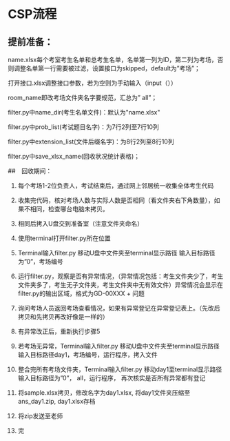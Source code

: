 # CSP流程

## 提前准备：

name.xlsx每个考室考生名单和总考生名单，名单第一列为ID，第二列为考场，否则调整名单第一行需要被过滤，设置接口为skipped，default为”考场”；

打开接口.xlsx调整接口参数，若为空则为手动输入（input（））

room_name即改考场文件夹名字要规范，汇总为” all”；

filter.py中name_dir(考生名单文件)：默认为"name.xlsx"

filter.py中prob_list(考试题目名字)：为7行2列至7行10列

filter.py中extension_list(文件后缀名字)：为8行2列至8行10列

filter.py中save_xlsx_name(回收状况统计表格)；





##　回收期间：

1. 每个考场1-2位负责人，考试结束后，通过网上邻居统一收集全体考生代码

2. 收集完代码，核对考场人数与实际人数是否相同（看文件夹右下角数量），如果不相同，检查哪台电脑未拷贝。

3. 相同后拷入U盘交到准备室（注意文件夹命名） 

4. 使用terminal打开filter.py所在位置

5. Terminal输入filter.py 移动U盘中文件夹至terminal显示路径 输入目标路径为”0”，考场编号

6. 运行filter.py，观察是否有异常情况，（异常情况包括：考生文件夹少了，考生文件夹多了，考生无子文件夹，考生文件夹中无有效文件）异常情况会显示在filter.py的输出区域，格式为GD-00XXX + 问题
7. 询问考场人员返回考场查看情况，如果有异常登记在异常登记表上。（先改后拷贝和先拷贝再改好像是一样的）

8. 有异常改正后，重新执行步骤5

9. 若考场无异常，Terminal输入filter.py 移动U盘中文件夹至terminal显示路径 输入目标路径day1，考场编号，运行程序，拷入文件

10. 整合完所有考场文件夹，Terminal输入filter.py 移动day1至terminal显示路径 输入目标路径为”0”， all，运行程序， 再次核实是否所有异常都有登记

11. 将sample.xlsx拷贝，修改名字为day1.xlsx, 将day1文件夹压缩至ans_day1.zip, day1.xlsx存档

12. 将zip发送至老师

13. 完